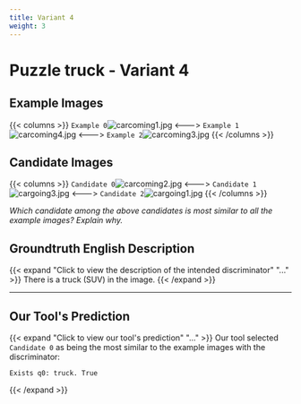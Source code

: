 ```yaml
---
title: Variant 4
weight: 3
---
```


# Puzzle truck - Variant 4

## Example Images
{{< columns >}}
`Example 0`![carcoming1.jpg](/natscene_data/images/carcoming1.jpg)
<--->
`Example 1`![carcoming4.jpg](/natscene_data/images/carcoming4.jpg)
<--->
`Example 2`![carcoming3.jpg](/natscene_data/images/carcoming3.jpg)
{{< /columns >}}

## Candidate Images
{{< columns >}}
`Candidate 0`![carcoming2.jpg](/natscene_data/images/carcoming2.jpg)
<--->
`Candidate 1`![cargoing3.jpg](/natscene_data/images/cargoing3.jpg)
<--->
`Candidate 2`![cargoing1.jpg](/natscene_data/images/cargoing1.jpg)
{{< /columns >}}

*Which candidate among the above candidates is most similar to all the example images? Explain why.*

## Groundtruth English Description

{{< expand "Click to view the description of the intended discriminator" "..." >}}
There is a truck (SUV) in the image.
{{< /expand >}}

---



## Our Tool's Prediction

{{< expand "Click to view our tool's prediction" "..." >}}
Our tool selected `Candidate 0` as being the most similar to the example images with the discriminator:
```plaintext
Exists q0: truck. True
```
{{< /expand >}}
